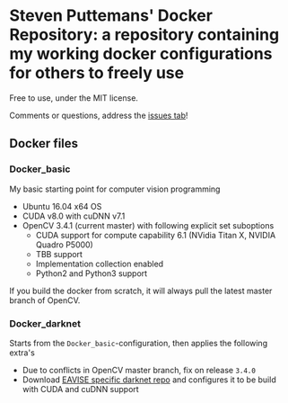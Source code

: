 # Steven Puttemans' Docker Repository: a repository containing my working docker configurations for others to freely use

Free to use, under the MIT license.

Comments or questions, address the [issues tab](https://github.com/StevenPuttemans/docker/issues)!

## Docker files

### Docker_basic

My basic starting point for computer vision programming
 * Ubuntu 16.04 x64 OS
 * CUDA v8.0 with cuDNN v7.1
 * OpenCV 3.4.1 (current master) with following explicit set suboptions
	* CUDA support for compute capability 6.1 (NVidia Titan X, NVIDIA Quadro P5000)
	* TBB support
 	* Implementation collection enabled
 	* Python2 and Python3 support

If you build the docker from scratch, it will always pull the latest master branch of OpenCV.

### Docker_darknet

Starts from the `Docker_basic`-configuration, then applies the following extra's
 * Due to conflicts in OpenCV master branch, fix on release `3.4.0`
 * Download [EAVISE specific darknet repo](https://gitlab.com/EAVISE/darknet) and configures it to be build with CUDA and cuDNN support
